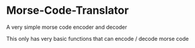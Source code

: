 # Morse-Code-Translator
A very simple morse code encoder and decoder



This only has very basic functions that can encode / decode morse code
